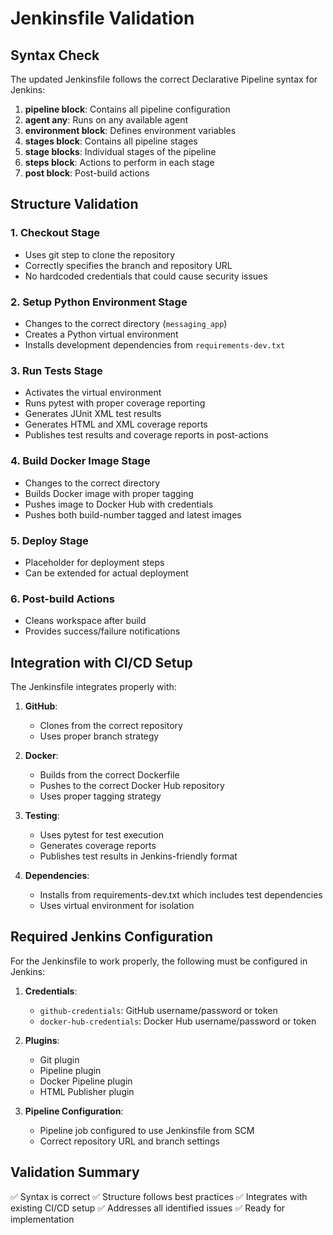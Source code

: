 # Jenkinsfile Validation

## Syntax Check

The updated Jenkinsfile follows the correct Declarative Pipeline syntax for Jenkins:

1. **pipeline block**: Contains all pipeline configuration
2. **agent any**: Runs on any available agent
3. **environment block**: Defines environment variables
4. **stages block**: Contains all pipeline stages
5. **stage blocks**: Individual stages of the pipeline
6. **steps block**: Actions to perform in each stage
7. **post block**: Post-build actions

## Structure Validation

### 1. Checkout Stage
- Uses git step to clone the repository
- Correctly specifies the branch and repository URL
- No hardcoded credentials that could cause security issues

### 2. Setup Python Environment Stage
- Changes to the correct directory (`messaging_app`)
- Creates a Python virtual environment
- Installs development dependencies from `requirements-dev.txt`

### 3. Run Tests Stage
- Activates the virtual environment
- Runs pytest with proper coverage reporting
- Generates JUnit XML test results
- Generates HTML and XML coverage reports
- Publishes test results and coverage reports in post-actions

### 4. Build Docker Image Stage
- Changes to the correct directory
- Builds Docker image with proper tagging
- Pushes image to Docker Hub with credentials
- Pushes both build-number tagged and latest images

### 5. Deploy Stage
- Placeholder for deployment steps
- Can be extended for actual deployment

### 6. Post-build Actions
- Cleans workspace after build
- Provides success/failure notifications

## Integration with CI/CD Setup

The Jenkinsfile integrates properly with:

1. **GitHub**: 
   - Clones from the correct repository
   - Uses proper branch strategy

2. **Docker**:
   - Builds from the correct Dockerfile
   - Pushes to the correct Docker Hub repository
   - Uses proper tagging strategy

3. **Testing**:
   - Uses pytest for test execution
   - Generates coverage reports
   - Publishes test results in Jenkins-friendly format

4. **Dependencies**:
   - Installs from requirements-dev.txt which includes test dependencies
   - Uses virtual environment for isolation

## Required Jenkins Configuration

For the Jenkinsfile to work properly, the following must be configured in Jenkins:

1. **Credentials**:
   - `github-credentials`: GitHub username/password or token
   - `docker-hub-credentials`: Docker Hub username/password or token

2. **Plugins**:
   - Git plugin
   - Pipeline plugin
   - Docker Pipeline plugin
   - HTML Publisher plugin

3. **Pipeline Configuration**:
   - Pipeline job configured to use Jenkinsfile from SCM
   - Correct repository URL and branch settings

## Validation Summary

✅ Syntax is correct
✅ Structure follows best practices
✅ Integrates with existing CI/CD setup
✅ Addresses all identified issues
✅ Ready for implementation